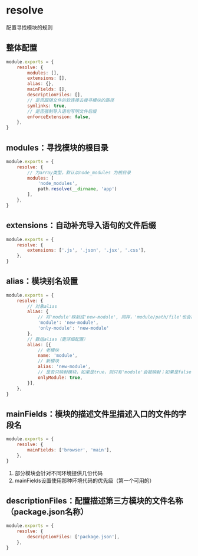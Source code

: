 # resolve

配置寻找模块的规则

## 整体配置

```js
module.exports = {
    resolve: {
        modules: [],
        extensions: [],
        alias: {},
        mainFields: [],
        descriptionFiles: [],
        // 是否跟随文件的软连接去搜寻模块的路径
        symlinks: true,
        // 是否强制导入语句写明文件后缀
        enforceExtension: false,
    },
}
```

## modules：寻找模块的根目录

```js
module.exports = {
    resolve: {
        // 为array类型，默认以node_modules 为根目录
        modules: [
            'node_modules',
            path.resolve(__dirname, 'app')
        ],
    },
}
```

## extensions：自动补充导入语句的文件后缀

```js
module.exports = {
    resolve: {
        extensions: ['.js', '.json', '.jsx', '.css'],
    },
}
```

## alias：模块别名设置

```js
module.exports = {
    resolve: {
        // 对象alias
        alias: {
            // 将'module'映射成'new-module', 同样，'module/path/file'也会被映射成 'new-module/path/file'
            'module': 'new-module',
            'only-module': 'new-module'
        },
        // 数组alias（更详细配置）
        alias: [{
            // 老模块
            name: 'module',
            // 新模块
            alias: 'new-module',
            // 是否只映射模块，如果是true，则只有'module'会被映射；如果是false，则'module/inner/path'也会被映射
            onlyModule: true,
        }],
    },
}
```

## mainFields：模块的描述文件里描述入口的文件的字段名

```js
module.exports = {
    resolve: {
        mainFields: ['browser', 'main'],
    },
}
```

1. 部分模块会针对不同环境提供几份代码
2. mainFields设置使用那种环境代码的优先级（第一个可用的）

## descriptionFiles：配置描述第三方模块的文件名称（package.json名称）

```js
module.exports = {
    resolve: {
        descriptionFiles: ['package.json'],
    },
}
```

